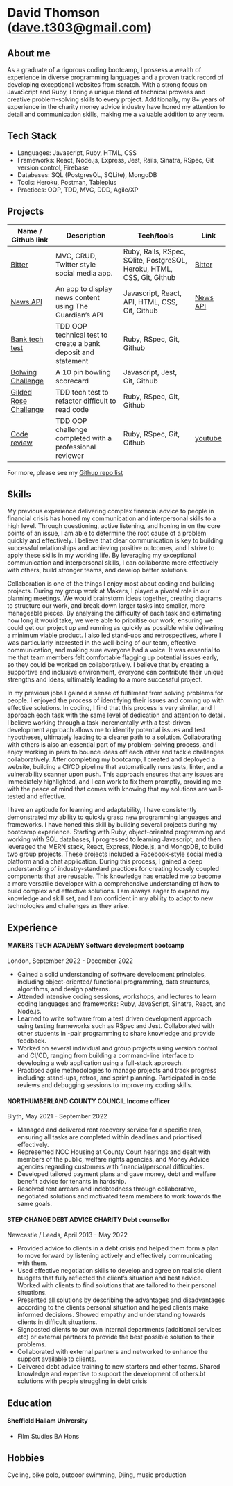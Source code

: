# David Thomson (dave.t303@gmail.com)

## About me

As a graduate of a rigorous coding bootcamp, I possess a wealth of experience in diverse programming languages and a proven track record of developing exceptional websites from scratch. With a strong focus on JavaScript and Ruby, I bring a unique blend of technical prowess and creative problem-solving skills to every project. Additionally, my 8+ years of experience in the charity money advice industry have honed my attention to detail and communication skills, making me a valuable addition to any team.


## Tech Stack

- Languages: Javascript, Ruby, HTML, CSS
- Frameworks: React, Node.js, Express, Jest, Rails, Sinatra, RSpec, Git version control, Firebase
- Databases: SQL (PostgresQL, SQLite), MongoDB
- Tools: Heroku, Postman, Tableplus
- Practices: OOP, TDD, MVC, DDD, Agile/XP 


## Projects 


| Name / Github link                  | Description              | Tech/tools        | Link
| ---------------------------- | ------------------------ | ----------------- | -----------
| [Bitter](https://github.com/Dmum303/twitter_clone)                | MVC, CRUD, Twitter style social media app.  | Ruby, Rails, RSpec, SQlite, PostgreSQL, Heroku, HTML, CSS, Git, Github | [Bitter](https://warm-beyond-56666.herokuapp.com/) |
| [News API](https://github.com/Dmum303/Portfolio-news-api) | An app to display news content using The Guardian’s API| Javascript, React, API, HTML, CSS, Git, Github |[News API](https://polar-dusk-26234.herokuapp.com/feed) |
| [Bank tech test](https://github.com/Dmum303/bank_tech_test_ruby)               | TDD OOP technical test to create a bank deposit and statement | Ruby, RSpec, Git, Github              | |
| [Bolwing Challenge](https://github.com/Dmum303/bowling-challenge )            | A 10 pin bowling scorecard | Javascript, Jest, Git, Github        |   
| [Gilded Rose Challenge](https://github.com/Dmum303/gilded_rose_ruby) | TDD tech test to refactor difficult to read code | Ruby, RSpec, Git, Github |
| [Code review](https://github.com/Dmum303/review-4)| TDD OOP challenge completed with a professional reviewer| Ruby, RSpec, Git, Github | [youtube](https://youtu.be/KU5JjfKdhSc)|

For more, please see my [Githup repo list](https://github.com/Dmum303?tab=repositories)

## Skills

My previous experience delivering complex financial advice to people in financial crisis has honed my communication and interpersonal skills to a high level. Through questioning, active listening, and honing in on the core points of an issue, I am able to determine the root cause of a problem quickly and effectively. I believe that clear communication is key to building successful relationships and achieving positive outcomes, and I strive to apply these skills in my working life. By leveraging my exceptional communication and interpersonal skills, I can collaborate more effectively with others, build stronger teams, and develop better solutions.

Collaboration is one of the things I enjoy most about coding and building projects. During my group work at Makers, I played a pivotal role in our planning meetings. We would brainstorm ideas together, creating diagrams to structure our work, and break down larger tasks into smaller, more manageable pieces. By analysing the difficulty of each task and estimating how long it would take, we were able to prioritise our work, ensuring we could get our project up and running as quickly as possible while delivering a minimum viable product. I also led stand-ups and retrospectives, where I was particularly interested in the well-being of our team, effective communication, and making sure everyone had a voice. It was essential to me that team members felt comfortable flagging up potential issues early, so they could be worked on collaboratively. I believe that by creating a supportive and inclusive environment, everyone can contribute their unique strengths and ideas, ultimately leading to a more successful project.

In my previous jobs I gained a sense of fulfilment from solving problems for people. I enjoyed the process of identifying their issues and coming up with effective solutions. In coding, I find that this process is very similar, and I approach each task with the same level of dedication and attention to detail. I believe working through a task incrementally with a test-driven development approach allows me to identify potential issues and test hypotheses, ultimately leading to a clearer path to a solution. Collaborating with others is also an essential part of my problem-solving process, and I enjoy working in pairs to bounce ideas off each other and tackle challenges collaboratively. After completing my bootcamp, I created and deployed a website, building a CI/CD pipeline that automatically runs tests, linter, and a vulnerability scanner upon push. This approach ensures that any issues are immediately highlighted, and I can work to fix them promptly, providing me with the peace of mind that comes with knowing that my solutions are well-tested and effective.

I have an aptitude for learning and adaptability, I have consistently demonstrated my ability to quickly grasp new programming languages and frameworks. I have honed this skill by building several projects during my bootcamp experience. Starting with Ruby, object-oriented programming and working with SQL databases, I progressed to learning Javascript, and then leveraged the MERN stack, React, Express, Node.js, and MongoDB, to build two group projects. These projects included a Facebook-style social media platform and a chat application. During this process, I gained a deep understanding of industry-standard practices for creating loosely coupled components that are reusable. This knowledge has enabled me to become a more versatile developer with a comprehensive understanding of how to build complex and effective solutions. I am always eager to expand my knowledge and skill set, and I am confident in my ability to adapt to new technologies and challenges as they arise.

## Experience

#### MAKERS TECH ACADEMY Software development bootcamp
London, September 2022 - December 2022
- Gained a solid understanding of software development principles, including object-oriented/ functional programming, data structures, algorithms, and design patterns.
- Attended intensive coding sessions, workshops, and lectures to learn coding languages and frameworks: Ruby, JavaScript, Sinatra, React, and Node.js.
- Learned to write software from a test driven development approach using testing frameworks such as RSpec and Jest. Collaborated with other students in -pair programming to share knowledge and provide feedback.
- Worked on several individual and group projects using version control and CI/CD, ranging from building a command-line interface to developing a web application using a full-stack approach.
- Practised agile methodologies to manage projects and track progress including: stand-ups, retros, and sprint planning. Participated in code reviews and debugging sessions to improve my coding skills.

#### NORTHUMBERLAND COUNTY COUNCIL Income officer 
Blyth, May 2021 - September 2022
- Managed and delivered rent recovery service for a specific area, ensuring all tasks are completed within deadlines and prioritised effectively.
- Represented NCC Housing at County Court hearings and dealt with members of the public, welfare rights agencies, and Money Advice agencies regarding customers with financial/personal difficulties.
- Developed tailored payment plans and gave money, debt and welfare benefit advice for tenants in hardship.
- Resolved rent arrears and indebtedness through collaborative, negotiated solutions and motivated team members to work towards the same goals.

#### STEP CHANGE DEBT ADVICE CHARITY Debt counsellor 
Newcastle / Leeds, April 2013 - May 2022
- Provided advice to clients in a debt crisis and helped them form a plan to move forward by listening actively and effectively communicating with them.
- Used effective negotiation skills to develop and agree on realistic client budgets that fully reflected the client’s situation and best advice. Worked with clients to find solutions that are tailored to their personal situations.
- Presented all solutions by describing the advantages and disadvantages according to the clients personal situation and helped clients make informed decisions. Showed empathy and understanding towards clients in difficult situations.
- Signposted clients to our own internal departments (additional services etc) or external partners to provide the best possible solution to their problems. 
- Collaborated with external partners and networked to enhance the support available to clients. 
- Delivered debt advice training to new starters and other teams. Shared knowledge and expertise to support the development of others.bt solutions with people struggling in debt crisis

## Education

#### Sheffield Hallam University

- Film Studies BA Hons

## Hobbies

Cycling, bike polo, outdoor swimming, Djing, music production
